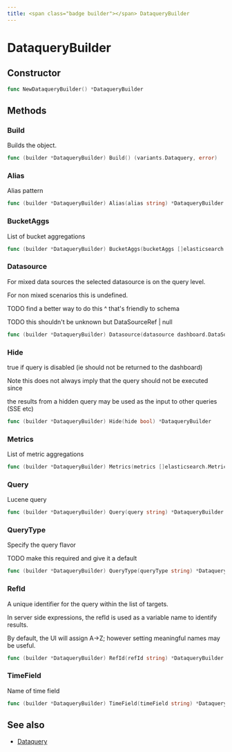 ```yaml
---
title: <span class="badge builder"></span> DataqueryBuilder
---
```

# <span class="badge builder"></span> DataqueryBuilder

## Constructor

```go
func NewDataqueryBuilder() *DataqueryBuilder
```
## Methods

### <span class="badge object-method"></span> Build

Builds the object.

```go
func (builder *DataqueryBuilder) Build() (variants.Dataquery, error)
```

### <span class="badge object-method"></span> Alias

Alias pattern

```go
func (builder *DataqueryBuilder) Alias(alias string) *DataqueryBuilder
```

### <span class="badge object-method"></span> BucketAggs

List of bucket aggregations

```go
func (builder *DataqueryBuilder) BucketAggs(bucketAggs []elasticsearch.BucketAggregation) *DataqueryBuilder
```

### <span class="badge object-method"></span> Datasource

For mixed data sources the selected datasource is on the query level.

For non mixed scenarios this is undefined.

TODO find a better way to do this ^ that's friendly to schema

TODO this shouldn't be unknown but DataSourceRef | null

```go
func (builder *DataqueryBuilder) Datasource(datasource dashboard.DataSourceRef) *DataqueryBuilder
```

### <span class="badge object-method"></span> Hide

true if query is disabled (ie should not be returned to the dashboard)

Note this does not always imply that the query should not be executed since

the results from a hidden query may be used as the input to other queries (SSE etc)

```go
func (builder *DataqueryBuilder) Hide(hide bool) *DataqueryBuilder
```

### <span class="badge object-method"></span> Metrics

List of metric aggregations

```go
func (builder *DataqueryBuilder) Metrics(metrics []elasticsearch.MetricAggregation) *DataqueryBuilder
```

### <span class="badge object-method"></span> Query

Lucene query

```go
func (builder *DataqueryBuilder) Query(query string) *DataqueryBuilder
```

### <span class="badge object-method"></span> QueryType

Specify the query flavor

TODO make this required and give it a default

```go
func (builder *DataqueryBuilder) QueryType(queryType string) *DataqueryBuilder
```

### <span class="badge object-method"></span> RefId

A unique identifier for the query within the list of targets.

In server side expressions, the refId is used as a variable name to identify results.

By default, the UI will assign A->Z; however setting meaningful names may be useful.

```go
func (builder *DataqueryBuilder) RefId(refId string) *DataqueryBuilder
```

### <span class="badge object-method"></span> TimeField

Name of time field

```go
func (builder *DataqueryBuilder) TimeField(timeField string) *DataqueryBuilder
```

## See also

 * <span class="badge object-type-struct"></span> [Dataquery](./object-Dataquery.md)
